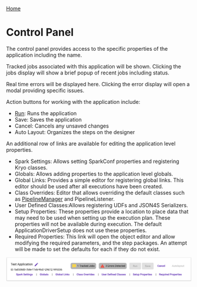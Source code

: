 [Home](readme.md)

# Control Panel
The control panel provides access to the specific properties of the application including the name.

Tracked jobs associated with this application will be shown. Clicking the jobs display will show a brief popup of recent jobs including status.

Real time errors will be displayed here. Clicking the error display will open a modal providing specific issues.

Action buttons for working with the application include:

* [Run](application-editor-run.md): Runs the application
* Save: Saves the application
* Cancel: Cancels any unsaved changes
* Auto Layout: Organizes the steps on the designer
  
An additional row of links are available for editing the application level properties.

* Spark Settings: Allows setting SparkConf properties and registering Kryo classes.
* Globals: Allows adding properties to the application level globals.
* Global Links: Provides a simple editor for registering global links. This editor should be used after all executions have been created.
* Class Overrides: Editor that allows overriding the default classes such as [PipelineManager](https://acxiom.github.io/metalus/docs/pipeline-manager.html) and PipelineListener.
* User Defined Classes:Allows registering UDFs and JSON4S Serializers.
* Setup Properties: These properties provide a location to place data that may need to be used when setting up the
  execution plan. These properties will not be available during execution. The default ApplicationDriverSetup does not use these
  properties.
* Required Properties: This link will open the object editor and allow modifying the required parameters, and the step
  packages. An attempt will be made to set the defaults for each if they do not exist.

![Control Panel](images/application_control_panel.png)
